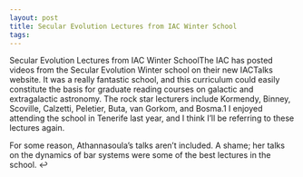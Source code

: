 ```yaml
---
layout: post
title: Secular Evolution Lectures from IAC Winter School
tags: 
---
```

Secular Evolution Lectures from IAC Winter SchoolThe IAC has posted videos from the Secular Evolution Winter school on their new IACTalks website. It was a really fantastic school, and this curriculum could easily constitute the basis for graduate reading courses on galactic and extragalactic astronomy. The rock star lecturers include Kormendy, Binney, Scoville, Calzetti, Peletier, Buta, van Gorkom, and Bosma.1 I enjoyed attending the school in Tenerife last year, and I think I’ll be referring to these lectures again.



For some reason, Athannasoula’s talks aren’t included. A shame; her talks on the dynamics of bar systems were some of the best lectures in the school. ↩
